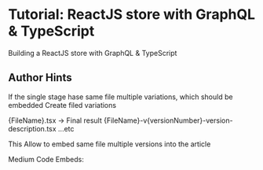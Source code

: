 # Tutorial: ReactJS store with GraphQL & TypeScript

Building a ReactJS store with GraphQL & TypeScript

## Author Hints

If the single stage hase same file multiple variations, which should be embedded Create filed variations

{FileName}.tsx -> Final result
{FileName}-v{versionNumber}-version-description.tsx
...etc

This Allow to embed same file multiple versions into the article

Medium Code Embeds:

